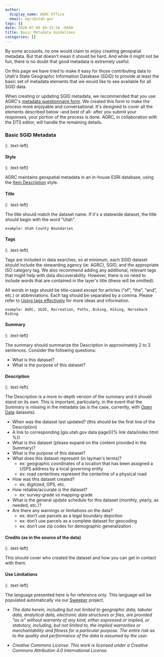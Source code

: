 ```yaml
---
author:
  display_name: AGRC Office
  email: agrc@utah.gov
tags: []
date: 2020-07-09 09:33:34 -0600
title: Basic Metadata Guidelines
categories: []
---
```

By some accounts, no one would claim to enjoy creating geospatial metadata. But that doesn't mean it should be hard. And while it might not be fun, there is no doubt that good metadata is extremely useful.

On this page we have tried to make it easy for those contributing data to Utah's State Geographic Information Database (SGID) to provide at least the basic set of metadata elements that we would like to see available for all SGID data.

When creating or updating SGID metadata, we recommended that you use AGRC's [metadata questionnaire form](https://docs.google.com/forms/d/1u7gwdmRN-83Kh5zizi-kHRObeoNyaakM3scPkLT3zKY/edit). We created this form to make the process more enjoyable and conversational. It's designed to cover all the elements described below -and best of all- after you submit your responses, your portion of the process is done. AGRC, in collaboration with the DTS editor, will handle the remaining details.

### Basic SGID Metadata
{: .text-left}

#### Style
{: .text-left}

AGRC maintains geospatial metadata in an in-house ESRI database, using the [Item Description](https://desktop.arcgis.com/en/arcmap/10.7/manage-data/metadata/metadata-standards-and-styles.htm#ESRI_SECTION1_29222DC149544E89A4147541A4ACAF86) style.

#### Title
{: .text-left}

The title should match the dataset name. If it's a statewide dataset, the title should begin with the word "Utah".

`example: Utah County Boundaries`

#### Tags
{: .text-left}

Tags are included in data searches, so at minimum, each SGID dataset should include the stewarding agency (ie: AGRC), SGID, and the appropriate ISO category tag. We also recommend adding any additional, relevant tags that might help with data discoverability. However, there is no need to include words that are contained in the layer's title (these will be omitted).

All words in tags should be title-cased except for articles (“of”, “the”, “and”, etc.) or abbreviations. Each tag should be separated by a comma. Please refer to [Using tags effectively](https://www.esri.com/arcgis-blog/products/arcgis-online/data-management/using-tags-effectively/) for more ideas and information.

`example: AGRC, SGID, Recreation, Paths, Biking, Hiking, Horseback Riding`

#### Summary
{: .text-left}

The summary should summarize the Description in approximately 2 to 3 sentences.  Consider the following questions:

- What is this dataset?
- What is the purpose of this dataset?

#### Description
{: .text-left}

The Description is a more in-depth version of the summary and it should stand on its own. This is important, particularly, in the event that the Summary is missing in the metadata (as is the case, currently, with [Open Data](https://opendata.gis.utah.gov/) datasets).

- When was the dataset last updated? (this should be the first line of the Description)
- A link to corresponding [gis.utah.gov data page]({% link data/index.html %})
- What is this dataset (please expand on the content provided in the Summary)?
- What is the purpose of this dataset?
- What does this dataset represent (in layman's terms)?
  - ex: geographic coordinates of a location that has been assigned a USPS address by a local governing entity
  - ex: road centerlines represent the centerline of a physical road
- How was this dataset created?
  - ex: digitized, GPS, etc.
- How reliable/accurate is the dataset?
  - ex: survey-grade vs mapping-grade
- What is the general update schedule for this dataset (monthly, yearly, as needed, etc.)?
- Are there any warnings or limitations on the data?
  - ex: don’t use parcels as a legal boundary depiction
  - ex: don’t use parcels as a complete dataset for geocoding
  - ex: don’t use zip codes for demographic generalization

#### Credits (as in the source of the data)
{: .text-left}

This should cover who created the dataset and how you can get in contact with them.

#### Use Limitations
{: .text-left}

The language presented here is for reference only. This language will be populated automatically via our [Sweeper](https://github.com/agrc/sweeper) project.

- *The data herein, including but not limited to geographic data, tabular data, analytical data, electronic data structures or files, are provided "as is" without warranty of any kind, either expressed or implied, or statutory, including, but not limited to, the implied warranties or merchantability and fitness for a particular purpose. The entire risk as to the quality and performance of the data is assumed by the user.*

- *Creative Commons License: This work is licensed under a Creative Commons Attribution 4.0 International License.*
